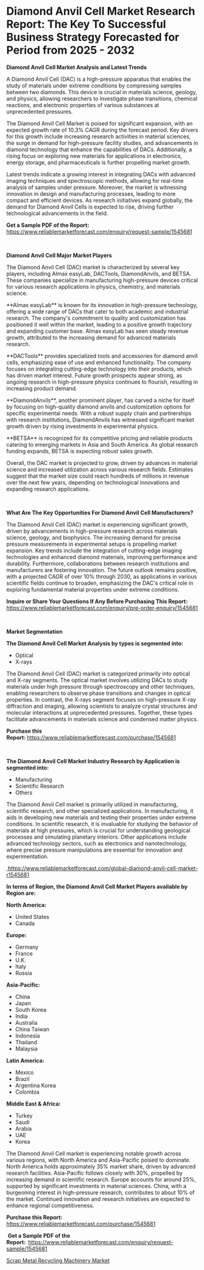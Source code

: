 <p><h1>Diamond Anvil Cell Market Research Report: The Key To Successful Business Strategy Forecasted for Period from 2025 - 2032</h1></p><p><strong>Diamond Anvil Cell Market Analysis and Latest Trends</strong></p>
<p><p>A Diamond Anvil Cell (DAC) is a high-pressure apparatus that enables the study of materials under extreme conditions by compressing samples between two diamonds. This device is crucial in materials science, geology, and physics, allowing researchers to investigate phase transitions, chemical reactions, and electronic properties of various substances at unprecedented pressures.</p><p>The Diamond Anvil Cell Market is poised for significant expansion, with an expected growth rate of 10.3% CAGR during the forecast period. Key drivers for this growth include increasing research activities in material sciences, the surge in demand for high-pressure facility studies, and advancements in diamond technology that enhance the capabilities of DACs. Additionally, a rising focus on exploring new materials for applications in electronics, energy storage, and pharmaceuticals is further propelling market growth.</p><p>Latest trends indicate a growing interest in integrating DACs with advanced imaging techniques and spectroscopic methods, allowing for real-time analysis of samples under pressure. Moreover, the market is witnessing innovation in design and manufacturing processes, leading to more compact and efficient devices. As research initiatives expand globally, the demand for Diamond Anvil Cells is expected to rise, driving further technological advancements in the field.</p></p>
<p><strong>Get a Sample PDF of the Report:&nbsp;</strong> <a href="https://www.reliablemarketforecast.com/enquiry/request-sample/1545681?utm_campaign=2467&utm_medium=2&utm_source=Github&utm_content=ia&utm_term=17022025&utm_id=diamond-anvil-cell">https://www.reliablemarketforecast.com/enquiry/request-sample/1545681</a></p>
<p>&nbsp;</p>
<p><strong>Diamond Anvil Cell Major Market Players</strong></p>
<p><p>The Diamond Anvil Cell (DAC) market is characterized by several key players, including Almax easyLab, DACTools, DiamondAnvils, and BETSA. These companies specialize in manufacturing high-pressure devices critical for various research applications in physics, chemistry, and materials science.</p><p>**Almax easyLab** is known for its innovation in high-pressure technology, offering a wide range of DACs that cater to both academic and industrial research. The company's commitment to quality and customization has positioned it well within the market, leading to a positive growth trajectory and expanding customer base. Almax easyLab has seen steady revenue growth, attributed to the increasing demand for advanced materials research.</p><p>**DACTools** provides specialized tools and accessories for diamond anvil cells, emphasizing ease of use and enhanced functionality. The company focuses on integrating cutting-edge technology into their products, which has driven market interest. Future growth prospects appear strong, as ongoing research in high-pressure physics continues to flourish, resulting in increasing product demand.</p><p>**DiamondAnvils**, another prominent player, has carved a niche for itself by focusing on high-quality diamond anvils and customization options for specific experimental needs. With a robust supply chain and partnerships with research institutions, DiamondAnvils has witnessed significant market growth driven by rising investments in experimental physics.</p><p>**BETSA** is recognized for its competitive pricing and reliable products catering to emerging markets in Asia and South America. As global research funding expands, BETSA is expecting robust sales growth.</p><p>Overall, the DAC market is projected to grow, driven by advances in material science and increased utilization across various research fields. Estimates suggest that the market size could reach hundreds of millions in revenue over the next few years, depending on technological innovations and expanding research applications.</p></p>
<p>&nbsp;</p>
<p><strong>What Are The Key Opportunities For Diamond Anvil Cell Manufacturers?</strong></p>
<p><p>The Diamond Anvil Cell (DAC) market is experiencing significant growth, driven by advancements in high-pressure research across materials science, geology, and biophysics. The increasing demand for precise pressure measurements in experimental setups is propelling market expansion. Key trends include the integration of cutting-edge imaging technologies and enhanced diamond materials, improving performance and durability. Furthermore, collaborations between research institutions and manufacturers are fostering innovation. The future outlook remains positive, with a projected CAGR of over 10% through 2030, as applications in various scientific fields continue to broaden, emphasizing the DAC's critical role in exploring fundamental material properties under extreme conditions.</p></p>
<p><strong>Inquire or Share Your Questions If Any Before Purchasing This Report:</strong> <a href="https://www.reliablemarketforecast.com/enquiry/pre-order-enquiry/1545681?utm_campaign=2467&utm_medium=2&utm_source=Github&utm_content=ia&utm_term=17022025&utm_id=diamond-anvil-cell">https://www.reliablemarketforecast.com/enquiry/pre-order-enquiry/1545681</a></p>
<p>&nbsp;</p>
<p><strong>Market Segmentation</strong></p>
<p><strong>The Diamond Anvil Cell Market Analysis by types is segmented into:</strong></p>
<p><ul><li>Optical</li><li>X-rays</li></ul></p>
<p><p>The Diamond Anvil Cell (DAC) market is categorized primarily into optical and X-ray segments. The optical market involves utilizing DACs to study materials under high pressure through spectroscopy and other techniques, enabling researchers to observe phase transitions and changes in optical properties. In contrast, the X-rays segment focuses on high-pressure X-ray diffraction and imaging, allowing scientists to analyze crystal structures and molecular interactions at unprecedented pressures. Together, these types facilitate advancements in materials science and condensed matter physics.</p></p>
<p><strong>Purchase this Report:&nbsp;</strong><a href="https://www.reliablemarketforecast.com/purchase/1545681?utm_campaign=2467&utm_medium=2&utm_source=Github&utm_content=ia&utm_term=17022025&utm_id=diamond-anvil-cell">https://www.reliablemarketforecast.com/purchase/1545681</a></p>
<p>&nbsp;</p>
<p><strong>The Diamond Anvil Cell Market Industry Research by Application is segmented into:</strong></p>
<p><ul><li>Manufacturing</li><li>Scientific Research</li><li>Others</li></ul></p>
<p><p>The Diamond Anvil Cell market is primarily utilized in manufacturing, scientific research, and other specialized applications. In manufacturing, it aids in developing new materials and testing their properties under extreme conditions. In scientific research, it is invaluable for studying the behavior of materials at high pressures, which is crucial for understanding geological processes and simulating planetary interiors. Other applications include advanced technology sectors, such as electronics and nanotechnology, where precise pressure manipulations are essential for innovation and experimentation.</p></p>
<p><a href="https://www.reliablemarketforecast.com/global-diamond-anvil-cell-market-r1545681?utm_campaign=2467&utm_medium=2&utm_source=Github&utm_content=ia&utm_term=17022025&utm_id=diamond-anvil-cell">&nbsp;https://www.reliablemarketforecast.com/global-diamond-anvil-cell-market-r1545681</a></p>
<p><strong>In terms of Region, the Diamond Anvil Cell Market Players available by Region are:</strong></p>
<p>
    <p> <strong> North America: </strong>
        <ul>
            <li>United States</li>
            <li>Canada</li>
        </ul>
        </p> 
    <p> <strong> Europe: </strong>
        <ul>
            <li>Germany</li>
            <li>France</li>
            <li>U.K.</li>
            <li>Italy</li>
            <li>Russia</li>
        </ul>
        </p> 
    <p> <strong> Asia-Pacific: </strong>
        <ul>
            <li>China</li>
            <li>Japan</li>
            <li>South Korea</li>
            <li>India</li>
            <li>Australia</li>
            <li>China Taiwan</li>
            <li>Indonesia</li>
            <li>Thailand</li>
            <li>Malaysia</li>
        </ul>
        </p> 
    <p> <strong> Latin America: </strong>
        <ul>
            <li>Mexico</li>
            <li>Brazil</li>
            <li>Argentina Korea</li>
            <li>Colombia</li>
        </ul>
        </p> 
    <p> <strong> Middle East & Africa: </strong>
        <ul>
            <li>Turkey</li>
            <li>Saudi</li>
            <li>Arabia</li>
            <li>UAE</li>
            <li>Korea</li>
        </ul>
    </p>
    </p>
<p><p>The Diamond Anvil Cell market is experiencing notable growth across various regions, with North America and Asia-Pacific poised to dominate. North America holds approximately 35% market share, driven by advanced research facilities. Asia-Pacific follows closely with 30%, propelled by increasing demand in scientific research. Europe accounts for around 25%, supported by significant investments in material sciences. China, with a burgeoning interest in high-pressure research, contributes to about 10% of the market. Continued innovation and research initiatives are expected to enhance regional competitiveness.</p></p>
<p><strong>Purchase this Report: </strong><a href="https://www.reliablemarketforecast.com/purchase/1545681?utm_campaign=2467&utm_medium=2&utm_source=Github&utm_content=ia&utm_term=17022025&utm_id=diamond-anvil-cell">https://www.reliablemarketforecast.com/purchase/1545681</a></p>
<p>&nbsp;<strong>Get a Sample PDF of the Report:&nbsp;&nbsp;</strong><a href="https://www.reliablemarketforecast.com/enquiry/request-sample/1545681?utm_campaign=2467&utm_medium=2&utm_source=Github&utm_content=ia&utm_term=17022025&utm_id=diamond-anvil-cell">https://www.reliablemarketforecast.com/enquiry/request-sample/1545681</a></p>
<p><strong></strong></p>
<p><p><a href="https://github.com/danikabiele541/Market-Research-Report-List-1/blob/main/scrap-metal-recycling-machinery-market.md?utm_campaign=2467&utm_medium=2&utm_source=Github&utm_content=ia&utm_term=17022025&utm_id=diamond-anvil-cell">Scrap Metal Recycling Machinery Market</a></p></p>